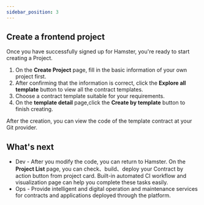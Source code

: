 ```yaml
---
sidebar_position: 3
---
```


## Create a frontend project
Once you have successfully signed up for Hamster, you're ready to start creating a Project.

1. On the **Create Project** page, fill in the basic information of your own project first.
2. After confirming that the information is correct, click the **Explore all template** button to view all the contract templates.
3. Choose a contract template suitable for your requirements.
4. On the **template detail** page,click the **Create by template** button to finish creating.

After the creation, you can view the code of the template contract at your Git provider.

## What's next
- Dev - After you modify the code, you can return to Hamster. On the **Project List** page, you can check、build、deploy your Contract by action button from project card. Built-in automated CI workflow and visualization page can help you complete these tasks easily.
- Ops - Provide intelligent and digital operation and maintenance services for contracts and applications deployed through the platform.
